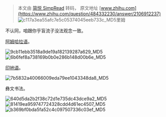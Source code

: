 > 本文由 [简悦 SimpRead](http://ksria.com/simpread/) 转码， 原文地址 [www.zhihu.com](https://www.zhihu.com/question/484332230/answer/2106912237) ![c117a3ea55afc7e5c05374045eeb733c_MD5](../assets/c117a3ea55afc7e5c05374045eeb733c_MD5.jpg)里姆

不认同，咱跟你乎盲流子没法观念一致。

[阿姆哈拉语](https://www.zhihu.com/search?q=%E9%98%BF%E5%A7%86%E5%93%88%E6%8B%89%E8%AF%AD&search_source=Entity&hybrid_search_source=Entity&hybrid_search_extra=%7B%22sourceType%22%3A%22answer%22%2C%22sourceId%22%3A2106912237%7D)。

![9cb11ebb3518a9de19a182139287a629_MD5](../assets/9cb11ebb3518a9de19a182139287a629_MD5.jpg)![6b6fef8a738169b0b0e286b148d00b6e_MD5](../assets/6b6fef8a738169b0b0e286b148d00b6e_MD5.jpg)

[印地语](https://www.zhihu.com/search?q=%E5%8D%B0%E5%9C%B0%E8%AF%AD&search_source=Entity&hybrid_search_source=Entity&hybrid_search_extra=%7B%22sourceType%22%3A%22answer%22%2C%22sourceId%22%3A2106912237%7D)。

![7b5832a40066009eda79ee1043348da8_MD5](../assets/7b5832a40066009eda79ee1043348da8_MD5.jpg)

彝文书法。

![640d5da2b2f38c72d1e735dc43dce9a2_MD5](../assets/640d5da2b2f38c72d1e735dc43dce9a2_MD5.jpg)![81419ea959747724328cdd4d61ec4507_MD5](../assets/81419ea959747724328cdd4d61ec4507_MD5.jpg)![b369bf0bda5fa52c4c097507336c03ef_MD5](../assets/b369bf0bda5fa52c4c097507336c03ef_MD5.jpg)